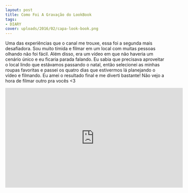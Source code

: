 ```yaml
---
layout: post
title: Como Foi A Gravação do LookBook
tags:
- DIARY
cover: uploads/2016/02/capa-look-book.png
---
```


Uma das experiências que o canal me trouxe, essa foi a segunda mais desafiadora. Sou muito tímida e filmar em um local com muitas pessoas olhando não foi fácil. Além disso, era um vídeo em que não haveria um cenário único e eu ficaria parada falando. Eu sabia que precisava aproveitar o local lindo que estávamos passando o natal, então selecionei as minhas roupas favoritas e passei os quatro dias que estivermos lá planejando o vídeo e filmando. Eu amei o resultado final e me diverti bastante! Não vejo a hora de filmar outro pra vocês <3

<iframe width="560" height="315" src="https://www.youtube.com/embed/KOq1fULUy30" frameborder="0" allowfullscreen></iframe>
